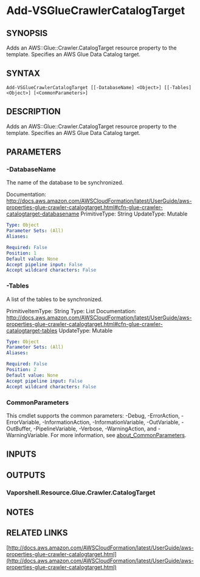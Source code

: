 # Add-VSGlueCrawlerCatalogTarget

## SYNOPSIS
Adds an AWS::Glue::Crawler.CatalogTarget resource property to the template.
Specifies an AWS Glue Data Catalog target.

## SYNTAX

```
Add-VSGlueCrawlerCatalogTarget [[-DatabaseName] <Object>] [[-Tables] <Object>] [<CommonParameters>]
```

## DESCRIPTION
Adds an AWS::Glue::Crawler.CatalogTarget resource property to the template.
Specifies an AWS Glue Data Catalog target.

## PARAMETERS

### -DatabaseName
The name of the database to be synchronized.

Documentation: http://docs.aws.amazon.com/AWSCloudFormation/latest/UserGuide/aws-properties-glue-crawler-catalogtarget.html#cfn-glue-crawler-catalogtarget-databasename
PrimitiveType: String
UpdateType: Mutable

```yaml
Type: Object
Parameter Sets: (All)
Aliases:

Required: False
Position: 1
Default value: None
Accept pipeline input: False
Accept wildcard characters: False
```

### -Tables
A list of the tables to be synchronized.

PrimitiveItemType: String
Type: List
Documentation: http://docs.aws.amazon.com/AWSCloudFormation/latest/UserGuide/aws-properties-glue-crawler-catalogtarget.html#cfn-glue-crawler-catalogtarget-tables
UpdateType: Mutable

```yaml
Type: Object
Parameter Sets: (All)
Aliases:

Required: False
Position: 2
Default value: None
Accept pipeline input: False
Accept wildcard characters: False
```

### CommonParameters
This cmdlet supports the common parameters: -Debug, -ErrorAction, -ErrorVariable, -InformationAction, -InformationVariable, -OutVariable, -OutBuffer, -PipelineVariable, -Verbose, -WarningAction, and -WarningVariable. For more information, see [about_CommonParameters](http://go.microsoft.com/fwlink/?LinkID=113216).

## INPUTS

## OUTPUTS

### Vaporshell.Resource.Glue.Crawler.CatalogTarget
## NOTES

## RELATED LINKS

[http://docs.aws.amazon.com/AWSCloudFormation/latest/UserGuide/aws-properties-glue-crawler-catalogtarget.html](http://docs.aws.amazon.com/AWSCloudFormation/latest/UserGuide/aws-properties-glue-crawler-catalogtarget.html)

